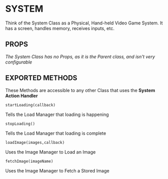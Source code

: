# SYSTEM
Think of the System Class as a Physical, Hand-held Video Game System. It has a screen, handles memory, receives inputs, etc.

## PROPS
_The System Class has no Props, as it is the Parent class, and isn't very configurable_

## EXPORTED METHODS
These Methods are accessible to any other Class that uses the **System Action Handler**


`startLoading(callback)`

Tells the Load Manager that loading is happening


`stopLoading()`

Tells the Load Manager that loading is complete


`loadImage(images,callback)`

Uses the Image Manager to Load an Image


`fetchImage(imageName)`

Uses the Image Manager to Fetch a Stored Image